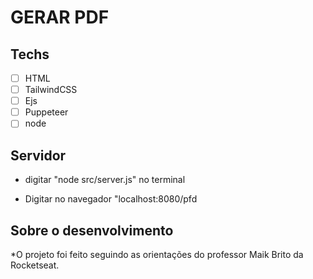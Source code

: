 # GERAR PDF 

## Techs 
* [ ] HTML
* [ ] TailwindCSS
* [ ] Ejs
* [ ] Puppeteer
* [ ] node

## Servidor 
* digitar "node src/server.js" no terminal

* Digitar no navegador "localhost:8080/pfd  

## Sobre o desenvolvimento
*O projeto foi feito seguindo as orientações do professor Maik Brito da Rocketseat.
